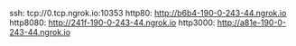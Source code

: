 ssh: tcp://0.tcp.ngrok.io:10353 
http80: http://b6b4-190-0-243-44.ngrok.io 
http8080: http://241f-190-0-243-44.ngrok.io 
http3000: http://a81e-190-0-243-44.ngrok.io 
